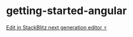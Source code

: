 # getting-started-angular

[Edit in StackBlitz next generation editor ⚡️](https://stackblitz.com/~/github.com/AuDuongKhang/getting-started-angular)